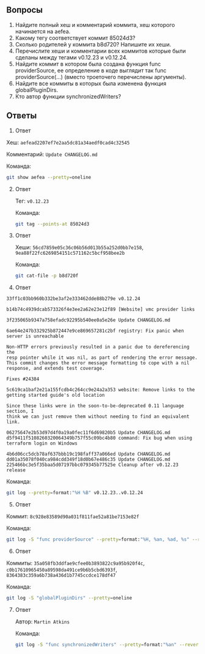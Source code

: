 ## Вопросы

1. Найдите полный хеш и комментарий коммита, хеш которого начинается на aefea.
2. Какому тегу соответствует коммит 85024d3?
3. Сколько родителей у коммита b8d720? Напишите их хеши.
4. Перечислите хеши и комментарии всех коммитов которые были сделаны между тегами v0.12.23 и v0.12.24.
5. Найдите коммит в котором была создана функция func providerSource, ее определение в коде выглядит так func providerSource(...) (вместо троеточего перечислены аргументы).
6. Найдите все коммиты в которых была изменена функция globalPluginDirs.
7. Кто автор функции synchronizedWriters?

## Ответы

1. Ответ

  Хеш: ```aefead2207ef7e2aa5dc81a34aedf0cad4c32545```

  Комментарий: ```Update CHANGELOG.md```

  Команда:
  ```bash
  git show aefea --pretty=oneline
  ```

2. Ответ
   
    Тег: ```v0.12.23```

    Команда:
    ```bash
    git tag --points-at 85024d3
    ```
3. Ответ
   
    Хеши: ```56cd7859e05c36c06b56d013b55a252d0bb7e158```, ```9ea88f22fc6269854151c571162c5bcf958bee2b```

    Команда:
    ```bash
    git cat-file -p b8d720f
    ```
4. Ответ
  
  ```
  33ff1c03bb960b332be3af2e333462dde88b279e v0.12.24

  b14b74c4939dcab573326f4e3ee2a62e23e12f89 [Website] vmc provider links

  3f235065b9347a758efadc92295b540ee0a5e26e Update CHANGELOG.md

  6ae64e247b332925b872447e9ce869657281c2bf registry: Fix panic when server is unreachable

  Non-HTTP errors previously resulted in a panic due to dereferencing the
  resp pointer while it was nil, as part of rendering the error message.
  This commit changes the error message formatting to cope with a nil
  response, and extends test coverage.

  Fixes #24384

  5c619ca1baf2e21a155fcdb4c264cc9e24a2a353 website: Remove links to the getting started guide's old location

  Since these links were in the soon-to-be-deprecated 0.11 language section, I
  think we can just remove them without needing to find an equivalent link.

  06275647e2b53d97d4f0a19a0fec11f6d69820b5 Update CHANGELOG.md
  d5f9411f5108260320064349b757f55c09bc4b80 command: Fix bug when using terraform login on Windows

  4b6d06cc5dcb78af637bbb19c198faff37a066ed Update CHANGELOG.md
  dd01a35078f040ca984cdd349f18d0b67e486c35 Update CHANGELOG.md
  225466bc3e5f35baa5d07197bbc079345b77525e Cleanup after v0.12.23 release
  ```

  Команда:
  ```bash
  git log --pretty=format:"%H %B" v0.12.23..v0.12.24
  ```

5. Ответ
   
  Коммит: ```8c928e83589d90a031f811fae52a81be7153e82f```

  Команда:
  ```bash
  git log -S "func providerSource" --pretty=format:"%H, %an, %ad, %s" --reverse | head -n 1
  ```

6. Ответ

  Коммиты: ```35a058fb3ddfae9cfee0b3893822c9a95b920f4c```, ```c0b17610965450a89598da491ce9b6b5cbd6393f```, ```8364383c359a6b738a436d1b7745ccdce178df47```

  Команда:
  ```bash
  git log -S "globalPluginDirs" --pretty=oneline
  ```

7. Ответ

   Автор: ```Martin Atkins```
   
   Команда:
   ```bash
   git log -S "func synchronizedWriters" --pretty=format:"%an" --reverse | head -n 1 
   ```